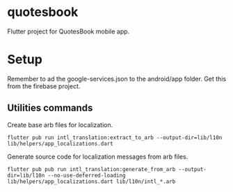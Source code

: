 # quotesbook

Flutter project for QuotesBook mobile app.

# Setup

Remember to ad the google-services.json to the android/app folder. Get this from the firebase
project.

## Utilities commands


Create base arb files for localization.
```
flutter pub run intl_translation:extract_to_arb --output-dir=lib/l10n lib/helpers/app_localizations.dart
```
Generate source code for localization messages from arb files.
```
flutter pub pub run intl_translation:generate_from_arb --output-dir=lib/l10n --no-use-deferred-loading lib/helpers/app_localizations.dart lib/l10n/intl_*.arb
```
